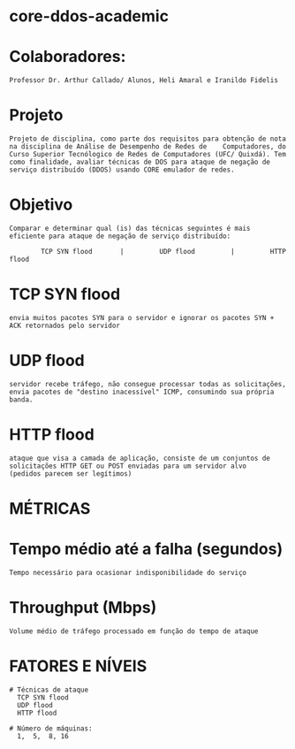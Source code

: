 # core-ddos-academic

# Colaboradores: 
    Professor Dr. Arthur Callado/ Alunos, Heli Amaral e Iranildo Fidelis 

# Projeto
    Projeto de disciplina, como parte dos requisitos para obtenção de nota na disciplina de Análise de Desempenho de Redes de    Computadores, do Curso Superior Tecnólogico de Redes de Computadores (UFC/ Quixdá). Tem como finalidade, avaliar técnicas de DOS para ataque de negação de serviço distribuído (DDOS) usando CORE emulador de redes. 


# Objetivo
    Comparar e determinar qual (is) das técnicas seguintes é mais eficiente para ataque de negação de serviço distribuído:

 			TCP SYN flood       |         UDP flood         |         HTTP flood

# TCP SYN flood 
    envia muitos pacotes SYN para o servidor e ignorar os pacotes SYN + ACK retornados pelo servidor  

# UDP flood   
    servidor recebe tráfego, não consegue processar todas as solicitações, envia pacotes de "destino inacessível" ICMP, consumindo sua própria banda.  

# HTTP flood 
    ataque que visa a camada de aplicação, consiste de um conjuntos de solicitações HTTP GET ou POST enviadas para um servidor alvo   (pedidos parecem ser legítimos)

# MÉTRICAS

# Tempo médio até a falha (segundos)
    Tempo necessário para ocasionar indisponibilidade do serviço
                   
# Throughput (Mbps)              
    Volume médio de tráfego processado em função do tempo de ataque
    
    
# FATORES E NÍVEIS

    # Técnicas de ataque          
      TCP SYN flood
      UDP flood
      HTTP flood
                   
    # Número de máquinas:  
      1,  5,  8, 16


